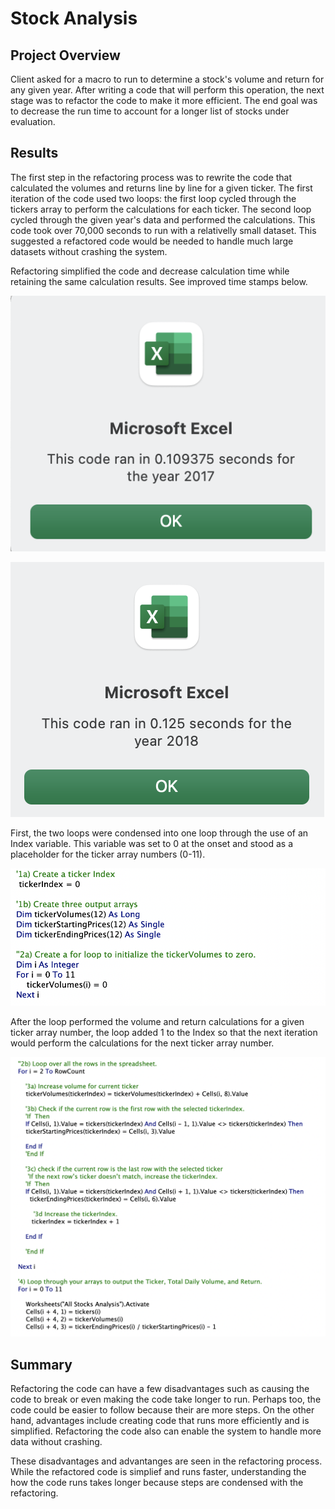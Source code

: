 # Stock Analysis
## Project Overview
Client asked for a macro to run to determine a stock's volume and return for any given year.  After writing a code that will perform this operation, the next stage was to refactor the code to make it more efficient.  The end goal was to decrease the run time to account for a longer list of stocks under evaluation.

## Results
The first step in the refactoring process was to rewrite the code that calculated the volumes and returns line by line for a given ticker.  The first iteration of the code used two loops: the first loop cycled through the tickers array to perform the calculations for each ticker.  The second loop cycled through the given year's data and performed the calculations.  This code took over 70,000 seconds to run with a relativelly small dataset. This suggested a refactored code would be needed to handle much large datasets without crashing the system.  

Refactoring simplified the code and decrease calculation time while retaining the same calculation results.  See improved time stamps below.

![VBA_Challenge_2017](VBA_Challenge_2017.png)

![VBA_Challenge_2018](VBA_Challenge_2018.png)

First, the two loops were condensed into one loop through the use of an Index variable.  This variable was set to 0 at the onset and stood as a placeholder for the ticker array numbers (0-11).  

![VBA_Challenge_code_1](VBA_Challenge_code_1.png)

After the loop performed the volume and return calculations for a given ticker array number, the loop added 1 to the Index so that the next iteration would perform the calculations for the next ticker array number. 

![VBA_Challenge_code_2](VBA_Challenge_code_2.png)

## Summary
Refactoring the code can have a few disadvantages such as causing the code to break or even making the code take longer to run.  Perhaps too, the code could be easier to follow because their are more steps. On the other hand, advantages include creating code that runs more efficiently and is simplified.  Refactoring the code also can enable the system to handle more data without crashing.

These disadvantages and advantanges are seen in the refactoring process.  While the refactored code is simplief and runs faster, understanding the how the code runs takes longer because steps are condensed with the refactoring.
